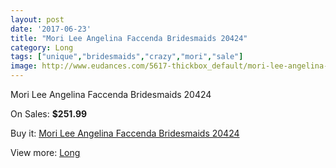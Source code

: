 ```yaml
---
layout: post
date: '2017-06-23'
title: "Mori Lee Angelina Faccenda Bridesmaids 20424"
category: Long
tags: ["unique","bridesmaids","crazy","mori","sale"]
image: http://www.eudances.com/5617-thickbox_default/mori-lee-angelina-faccenda-bridesmaids-20424.jpg
---
```

Mori Lee Angelina Faccenda Bridesmaids 20424

On Sales: **$251.99**
<a href="https://www.eudances.com/en/long/1943-mori-lee-angelina-faccenda-bridesmaids-20424.html"><amp-img layout="responsive" width="600" height="600" src="//www.eudances.com/5617-thickbox_default/mori-lee-angelina-faccenda-bridesmaids-20424.jpg" alt="Mori Lee Angelina Faccenda Bridesmaids 20424 0" /></a>
<a href="https://www.eudances.com/en/long/1943-mori-lee-angelina-faccenda-bridesmaids-20424.html"><amp-img layout="responsive" width="600" height="600" src="//www.eudances.com/5618-thickbox_default/mori-lee-angelina-faccenda-bridesmaids-20424.jpg" alt="Mori Lee Angelina Faccenda Bridesmaids 20424 1" /></a>

Buy it: [Mori Lee Angelina Faccenda Bridesmaids 20424](https://www.eudances.com/en/long/1943-mori-lee-angelina-faccenda-bridesmaids-20424.html "Mori Lee Angelina Faccenda Bridesmaids 20424")

View more: [Long](https://www.eudances.com/en/21-long "Long")